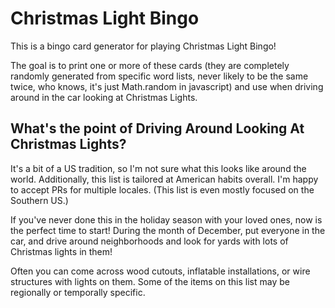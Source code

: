 # Christmas Light Bingo

This is a bingo card generator for playing Christmas Light Bingo!

The goal is to print one or more of these cards (they are completely randomly generated from specific word lists, never likely to be the same twice, who knows, it's just Math.random in javascript) and use when driving around in the car looking at Christmas Lights. 

## What's the point of Driving Around Looking At Christmas Lights?

It's a bit of a US tradition, so I'm not sure what this looks like around the world. Additionally, this list is tailored at American habits overall. I'm happy to accept PRs for multiple locales.  (This list is even mostly focused on the Southern US.)

If you've never done this in the holiday season with your loved ones, now is the perfect time to start! During the month of December, put everyone in the car, and drive around neighborhoods and look for yards with lots of Christmas lights in them!

Often you can come across wood cutouts, inflatable installations, or wire structures with lights on them. Some of the items on this list may be regionally or temporally specific.
